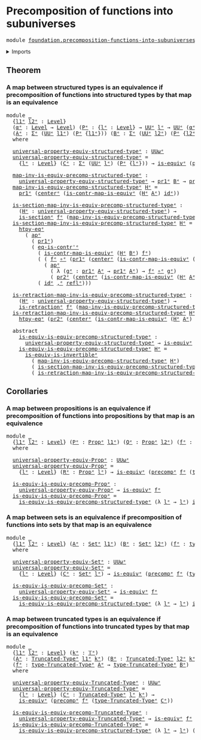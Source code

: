 # Precomposition of functions into subuniverses

<pre class="Agda"><a id="58" class="Keyword">module</a> <a id="65" href="foundation.precomposition-functions-into-subuniverses%25E1%25B5%2589.html" class="Module">foundation.precomposition-functions-into-subuniversesᵉ</a> <a id="120" class="Keyword">where</a>
</pre>
<details><summary>Imports</summary>

<pre class="Agda"><a id="176" class="Keyword">open</a> <a id="181" class="Keyword">import</a> <a id="188" href="foundation.action-on-identifications-functions%25E1%25B5%2589.html" class="Module">foundation.action-on-identifications-functionsᵉ</a>
<a id="236" class="Keyword">open</a> <a id="241" class="Keyword">import</a> <a id="248" href="foundation.dependent-pair-types%25E1%25B5%2589.html" class="Module">foundation.dependent-pair-typesᵉ</a>
<a id="281" class="Keyword">open</a> <a id="286" class="Keyword">import</a> <a id="293" href="foundation.function-extensionality%25E1%25B5%2589.html" class="Module">foundation.function-extensionalityᵉ</a>
<a id="329" class="Keyword">open</a> <a id="334" class="Keyword">import</a> <a id="341" href="foundation.universe-levels%25E1%25B5%2589.html" class="Module">foundation.universe-levelsᵉ</a>

<a id="370" class="Keyword">open</a> <a id="375" class="Keyword">import</a> <a id="382" href="foundation-core.contractible-maps%25E1%25B5%2589.html" class="Module">foundation-core.contractible-mapsᵉ</a>
<a id="417" class="Keyword">open</a> <a id="422" class="Keyword">import</a> <a id="429" href="foundation-core.contractible-types%25E1%25B5%2589.html" class="Module">foundation-core.contractible-typesᵉ</a>
<a id="465" class="Keyword">open</a> <a id="470" class="Keyword">import</a> <a id="477" href="foundation-core.equivalences%25E1%25B5%2589.html" class="Module">foundation-core.equivalencesᵉ</a>
<a id="507" class="Keyword">open</a> <a id="512" class="Keyword">import</a> <a id="519" href="foundation-core.function-types%25E1%25B5%2589.html" class="Module">foundation-core.function-typesᵉ</a>
<a id="551" class="Keyword">open</a> <a id="556" class="Keyword">import</a> <a id="563" href="foundation-core.identity-types%25E1%25B5%2589.html" class="Module">foundation-core.identity-typesᵉ</a>
<a id="595" class="Keyword">open</a> <a id="600" class="Keyword">import</a> <a id="607" href="foundation-core.precomposition-functions%25E1%25B5%2589.html" class="Module">foundation-core.precomposition-functionsᵉ</a>
<a id="649" class="Keyword">open</a> <a id="654" class="Keyword">import</a> <a id="661" href="foundation-core.propositions%25E1%25B5%2589.html" class="Module">foundation-core.propositionsᵉ</a>
<a id="691" class="Keyword">open</a> <a id="696" class="Keyword">import</a> <a id="703" href="foundation-core.retractions%25E1%25B5%2589.html" class="Module">foundation-core.retractionsᵉ</a>
<a id="732" class="Keyword">open</a> <a id="737" class="Keyword">import</a> <a id="744" href="foundation-core.sections%25E1%25B5%2589.html" class="Module">foundation-core.sectionsᵉ</a>
<a id="770" class="Keyword">open</a> <a id="775" class="Keyword">import</a> <a id="782" href="foundation-core.sets%25E1%25B5%2589.html" class="Module">foundation-core.setsᵉ</a>
<a id="804" class="Keyword">open</a> <a id="809" class="Keyword">import</a> <a id="816" href="foundation-core.truncated-types%25E1%25B5%2589.html" class="Module">foundation-core.truncated-typesᵉ</a>
<a id="849" class="Keyword">open</a> <a id="854" class="Keyword">import</a> <a id="861" href="foundation-core.truncation-levels%25E1%25B5%2589.html" class="Module">foundation-core.truncation-levelsᵉ</a>
</pre>
</details>

## Theorem

### A map between structured types is an equivalence if precomposition of functions into structured types by that map is an equivalence

<pre class="Agda"><a id="1070" class="Keyword">module</a> <a id="1077" href="foundation.precomposition-functions-into-subuniverses%25E1%25B5%2589.html#1077" class="Module">_</a>
  <a id="1081" class="Symbol">{</a><a id="1082" href="foundation.precomposition-functions-into-subuniverses%25E1%25B5%2589.html#1082" class="Bound">l1ᵉ</a> <a id="1086" href="foundation.precomposition-functions-into-subuniverses%25E1%25B5%2589.html#1086" class="Bound">l2ᵉ</a> <a id="1090" class="Symbol">:</a> <a id="1092" href="Agda.Primitive.html#742" class="Postulate">Level</a><a id="1097" class="Symbol">}</a>
  <a id="1101" class="Symbol">(</a><a id="1102" href="foundation.precomposition-functions-into-subuniverses%25E1%25B5%2589.html#1102" class="Bound">αᵉ</a> <a id="1105" class="Symbol">:</a> <a id="1107" href="Agda.Primitive.html#742" class="Postulate">Level</a> <a id="1113" class="Symbol">→</a> <a id="1115" href="Agda.Primitive.html#742" class="Postulate">Level</a><a id="1120" class="Symbol">)</a> <a id="1122" class="Symbol">(</a><a id="1123" href="foundation.precomposition-functions-into-subuniverses%25E1%25B5%2589.html#1123" class="Bound">Pᵉ</a> <a id="1126" class="Symbol">:</a> <a id="1128" class="Symbol">{</a><a id="1129" href="foundation.precomposition-functions-into-subuniverses%25E1%25B5%2589.html#1129" class="Bound">lᵉ</a> <a id="1132" class="Symbol">:</a> <a id="1134" href="Agda.Primitive.html#742" class="Postulate">Level</a><a id="1139" class="Symbol">}</a> <a id="1141" class="Symbol">→</a> <a id="1143" href="Agda.Primitive.html#429" class="Primitive">UUᵉ</a> <a id="1147" href="foundation.precomposition-functions-into-subuniverses%25E1%25B5%2589.html#1129" class="Bound">lᵉ</a> <a id="1150" class="Symbol">→</a> <a id="1152" href="Agda.Primitive.html#429" class="Primitive">UUᵉ</a> <a id="1156" class="Symbol">(</a><a id="1157" href="foundation.precomposition-functions-into-subuniverses%25E1%25B5%2589.html#1102" class="Bound">αᵉ</a> <a id="1160" href="foundation.precomposition-functions-into-subuniverses%25E1%25B5%2589.html#1129" class="Bound">lᵉ</a><a id="1162" class="Symbol">))</a>
  <a id="1167" class="Symbol">(</a><a id="1168" href="foundation.precomposition-functions-into-subuniverses%25E1%25B5%2589.html#1168" class="Bound">Aᵉ</a> <a id="1171" class="Symbol">:</a> <a id="1173" href="foundation.dependent-pair-types%25E1%25B5%2589.html#585" class="Record">Σᵉ</a> <a id="1176" class="Symbol">(</a><a id="1177" href="Agda.Primitive.html#429" class="Primitive">UUᵉ</a> <a id="1181" href="foundation.precomposition-functions-into-subuniverses%25E1%25B5%2589.html#1082" class="Bound">l1ᵉ</a><a id="1184" class="Symbol">)</a> <a id="1186" class="Symbol">(</a><a id="1187" href="foundation.precomposition-functions-into-subuniverses%25E1%25B5%2589.html#1123" class="Bound">Pᵉ</a> <a id="1190" class="Symbol">{</a><a id="1191" href="foundation.precomposition-functions-into-subuniverses%25E1%25B5%2589.html#1082" class="Bound">l1ᵉ</a><a id="1194" class="Symbol">}))</a> <a id="1198" class="Symbol">(</a><a id="1199" href="foundation.precomposition-functions-into-subuniverses%25E1%25B5%2589.html#1199" class="Bound">Bᵉ</a> <a id="1202" class="Symbol">:</a> <a id="1204" href="foundation.dependent-pair-types%25E1%25B5%2589.html#585" class="Record">Σᵉ</a> <a id="1207" class="Symbol">(</a><a id="1208" href="Agda.Primitive.html#429" class="Primitive">UUᵉ</a> <a id="1212" href="foundation.precomposition-functions-into-subuniverses%25E1%25B5%2589.html#1086" class="Bound">l2ᵉ</a><a id="1215" class="Symbol">)</a> <a id="1217" class="Symbol">(</a><a id="1218" href="foundation.precomposition-functions-into-subuniverses%25E1%25B5%2589.html#1123" class="Bound">Pᵉ</a> <a id="1221" class="Symbol">{</a><a id="1222" href="foundation.precomposition-functions-into-subuniverses%25E1%25B5%2589.html#1086" class="Bound">l2ᵉ</a><a id="1225" class="Symbol">}))</a> <a id="1229" class="Symbol">(</a><a id="1230" href="foundation.precomposition-functions-into-subuniverses%25E1%25B5%2589.html#1230" class="Bound">fᵉ</a> <a id="1233" class="Symbol">:</a> <a id="1235" href="foundation.dependent-pair-types%25E1%25B5%2589.html#697" class="Field">pr1ᵉ</a> <a id="1240" href="foundation.precomposition-functions-into-subuniverses%25E1%25B5%2589.html#1168" class="Bound">Aᵉ</a> <a id="1243" class="Symbol">→</a> <a id="1245" href="foundation.dependent-pair-types%25E1%25B5%2589.html#697" class="Field">pr1ᵉ</a> <a id="1250" href="foundation.precomposition-functions-into-subuniverses%25E1%25B5%2589.html#1199" class="Bound">Bᵉ</a><a id="1252" class="Symbol">)</a>
  <a id="1256" class="Keyword">where</a>

  <a id="1265" href="foundation.precomposition-functions-into-subuniverses%25E1%25B5%2589.html#1265" class="Function">universal-property-equiv-structured-typeᵉ</a> <a id="1307" class="Symbol">:</a> <a id="1309" href="Agda.Primitive.html#553" class="Primitive">UUωᵉ</a>
  <a id="1316" href="foundation.precomposition-functions-into-subuniverses%25E1%25B5%2589.html#1265" class="Function">universal-property-equiv-structured-typeᵉ</a> <a id="1358" class="Symbol">=</a>
    <a id="1364" class="Symbol">{</a><a id="1365" href="foundation.precomposition-functions-into-subuniverses%25E1%25B5%2589.html#1365" class="Bound">lᵉ</a> <a id="1368" class="Symbol">:</a> <a id="1370" href="Agda.Primitive.html#742" class="Postulate">Level</a><a id="1375" class="Symbol">}</a> <a id="1377" class="Symbol">(</a><a id="1378" href="foundation.precomposition-functions-into-subuniverses%25E1%25B5%2589.html#1378" class="Bound">Cᵉ</a> <a id="1381" class="Symbol">:</a> <a id="1383" href="foundation.dependent-pair-types%25E1%25B5%2589.html#585" class="Record">Σᵉ</a> <a id="1386" class="Symbol">(</a><a id="1387" href="Agda.Primitive.html#429" class="Primitive">UUᵉ</a> <a id="1391" href="foundation.precomposition-functions-into-subuniverses%25E1%25B5%2589.html#1365" class="Bound">lᵉ</a><a id="1393" class="Symbol">)</a> <a id="1395" class="Symbol">(</a><a id="1396" href="foundation.precomposition-functions-into-subuniverses%25E1%25B5%2589.html#1123" class="Bound">Pᵉ</a> <a id="1399" class="Symbol">{</a><a id="1400" href="foundation.precomposition-functions-into-subuniverses%25E1%25B5%2589.html#1365" class="Bound">lᵉ</a><a id="1402" class="Symbol">}))</a> <a id="1406" class="Symbol">→</a> <a id="1408" href="foundation-core.equivalences%25E1%25B5%2589.html#1553" class="Function">is-equivᵉ</a> <a id="1418" class="Symbol">(</a><a id="1419" href="foundation-core.precomposition-functions%25E1%25B5%2589.html#600" class="Function">precompᵉ</a> <a id="1428" href="foundation.precomposition-functions-into-subuniverses%25E1%25B5%2589.html#1230" class="Bound">fᵉ</a> <a id="1431" class="Symbol">(</a><a id="1432" href="foundation.dependent-pair-types%25E1%25B5%2589.html#697" class="Field">pr1ᵉ</a> <a id="1437" href="foundation.precomposition-functions-into-subuniverses%25E1%25B5%2589.html#1378" class="Bound">Cᵉ</a><a id="1439" class="Symbol">))</a>

  <a id="1445" href="foundation.precomposition-functions-into-subuniverses%25E1%25B5%2589.html#1445" class="Function">map-inv-is-equiv-precomp-structured-typeᵉ</a> <a id="1487" class="Symbol">:</a>
    <a id="1493" href="foundation.precomposition-functions-into-subuniverses%25E1%25B5%2589.html#1265" class="Function">universal-property-equiv-structured-typeᵉ</a> <a id="1535" class="Symbol">→</a> <a id="1537" href="foundation.dependent-pair-types%25E1%25B5%2589.html#697" class="Field">pr1ᵉ</a> <a id="1542" href="foundation.precomposition-functions-into-subuniverses%25E1%25B5%2589.html#1199" class="Bound">Bᵉ</a> <a id="1545" class="Symbol">→</a> <a id="1547" href="foundation.dependent-pair-types%25E1%25B5%2589.html#697" class="Field">pr1ᵉ</a> <a id="1552" href="foundation.precomposition-functions-into-subuniverses%25E1%25B5%2589.html#1168" class="Bound">Aᵉ</a>
  <a id="1557" href="foundation.precomposition-functions-into-subuniverses%25E1%25B5%2589.html#1445" class="Function">map-inv-is-equiv-precomp-structured-typeᵉ</a> <a id="1599" href="foundation.precomposition-functions-into-subuniverses%25E1%25B5%2589.html#1599" class="Bound">Hᵉ</a> <a id="1602" class="Symbol">=</a>
    <a id="1608" href="foundation.dependent-pair-types%25E1%25B5%2589.html#697" class="Field">pr1ᵉ</a> <a id="1613" class="Symbol">(</a><a id="1614" href="foundation-core.contractible-types%25E1%25B5%2589.html#1016" class="Function">centerᵉ</a> <a id="1622" class="Symbol">(</a><a id="1623" href="foundation-core.contractible-maps%25E1%25B5%2589.html#4003" class="Function">is-contr-map-is-equivᵉ</a> <a id="1646" class="Symbol">(</a><a id="1647" href="foundation.precomposition-functions-into-subuniverses%25E1%25B5%2589.html#1599" class="Bound">Hᵉ</a> <a id="1650" href="foundation.precomposition-functions-into-subuniverses%25E1%25B5%2589.html#1168" class="Bound">Aᵉ</a><a id="1652" class="Symbol">)</a> <a id="1654" href="foundation-core.function-types%25E1%25B5%2589.html#309" class="Function">idᵉ</a><a id="1657" class="Symbol">))</a>

  <a id="1663" href="foundation.precomposition-functions-into-subuniverses%25E1%25B5%2589.html#1663" class="Function">is-section-map-inv-is-equiv-precomp-structured-typeᵉ</a> <a id="1716" class="Symbol">:</a>
    <a id="1722" class="Symbol">(</a><a id="1723" href="foundation.precomposition-functions-into-subuniverses%25E1%25B5%2589.html#1723" class="Bound">Hᵉ</a> <a id="1726" class="Symbol">:</a> <a id="1728" href="foundation.precomposition-functions-into-subuniverses%25E1%25B5%2589.html#1265" class="Function">universal-property-equiv-structured-typeᵉ</a><a id="1769" class="Symbol">)</a> <a id="1771" class="Symbol">→</a>
    <a id="1777" href="foundation-core.sections%25E1%25B5%2589.html#1211" class="Function">is-sectionᵉ</a> <a id="1789" href="foundation.precomposition-functions-into-subuniverses%25E1%25B5%2589.html#1230" class="Bound">fᵉ</a> <a id="1792" class="Symbol">(</a><a id="1793" href="foundation.precomposition-functions-into-subuniverses%25E1%25B5%2589.html#1445" class="Function">map-inv-is-equiv-precomp-structured-typeᵉ</a> <a id="1835" href="foundation.precomposition-functions-into-subuniverses%25E1%25B5%2589.html#1723" class="Bound">Hᵉ</a><a id="1837" class="Symbol">)</a>
  <a id="1841" href="foundation.precomposition-functions-into-subuniverses%25E1%25B5%2589.html#1663" class="Function">is-section-map-inv-is-equiv-precomp-structured-typeᵉ</a> <a id="1894" href="foundation.precomposition-functions-into-subuniverses%25E1%25B5%2589.html#1894" class="Bound">Hᵉ</a> <a id="1897" class="Symbol">=</a>
    <a id="1903" href="foundation.function-extensionality%25E1%25B5%2589.html#1919" class="Function">htpy-eqᵉ</a>
      <a id="1918" class="Symbol">(</a> <a id="1920" href="foundation.action-on-identifications-functions%25E1%25B5%2589.html#735" class="Function">apᵉ</a>
        <a id="1932" class="Symbol">(</a> <a id="1934" href="foundation.dependent-pair-types%25E1%25B5%2589.html#697" class="Field">pr1ᵉ</a><a id="1938" class="Symbol">)</a>
        <a id="1948" class="Symbol">(</a> <a id="1950" href="foundation-core.contractible-types%25E1%25B5%2589.html#1116" class="Function">eq-is-contr&#39;ᵉ</a>
          <a id="1974" class="Symbol">(</a> <a id="1976" href="foundation-core.contractible-maps%25E1%25B5%2589.html#4003" class="Function">is-contr-map-is-equivᵉ</a> <a id="1999" class="Symbol">(</a><a id="2000" href="foundation.precomposition-functions-into-subuniverses%25E1%25B5%2589.html#1894" class="Bound">Hᵉ</a> <a id="2003" href="foundation.precomposition-functions-into-subuniverses%25E1%25B5%2589.html#1199" class="Bound">Bᵉ</a><a id="2005" class="Symbol">)</a> <a id="2007" href="foundation.precomposition-functions-into-subuniverses%25E1%25B5%2589.html#1230" class="Bound">fᵉ</a><a id="2009" class="Symbol">)</a>
          <a id="2021" class="Symbol">(</a> <a id="2023" class="Symbol">(</a> <a id="2025" href="foundation.precomposition-functions-into-subuniverses%25E1%25B5%2589.html#1230" class="Bound">fᵉ</a> <a id="2028" href="foundation-core.function-types%25E1%25B5%2589.html#476" class="Function Operator">∘ᵉ</a> <a id="2031" class="Symbol">(</a><a id="2032" href="foundation.dependent-pair-types%25E1%25B5%2589.html#697" class="Field">pr1ᵉ</a> <a id="2037" class="Symbol">(</a><a id="2038" href="foundation-core.contractible-types%25E1%25B5%2589.html#1016" class="Function">centerᵉ</a> <a id="2046" class="Symbol">(</a><a id="2047" href="foundation-core.contractible-maps%25E1%25B5%2589.html#4003" class="Function">is-contr-map-is-equivᵉ</a> <a id="2070" class="Symbol">(</a><a id="2071" href="foundation.precomposition-functions-into-subuniverses%25E1%25B5%2589.html#1894" class="Bound">Hᵉ</a> <a id="2074" href="foundation.precomposition-functions-into-subuniverses%25E1%25B5%2589.html#1168" class="Bound">Aᵉ</a><a id="2076" class="Symbol">)</a> <a id="2078" href="foundation-core.function-types%25E1%25B5%2589.html#309" class="Function">idᵉ</a><a id="2081" class="Symbol">))))</a> <a id="2086" href="foundation.dependent-pair-types%25E1%25B5%2589.html#788" class="InductiveConstructor Operator">,ᵉ</a>
            <a id="2101" class="Symbol">(</a> <a id="2103" href="foundation.action-on-identifications-functions%25E1%25B5%2589.html#735" class="Function">apᵉ</a>
              <a id="2121" class="Symbol">(</a> <a id="2123" class="Symbol">λ</a> <a id="2125" class="Symbol">(</a><a id="2126" href="foundation.precomposition-functions-into-subuniverses%25E1%25B5%2589.html#2126" class="Bound">gᵉ</a> <a id="2129" class="Symbol">:</a> <a id="2131" href="foundation.dependent-pair-types%25E1%25B5%2589.html#697" class="Field">pr1ᵉ</a> <a id="2136" href="foundation.precomposition-functions-into-subuniverses%25E1%25B5%2589.html#1168" class="Bound">Aᵉ</a> <a id="2139" class="Symbol">→</a> <a id="2141" href="foundation.dependent-pair-types%25E1%25B5%2589.html#697" class="Field">pr1ᵉ</a> <a id="2146" href="foundation.precomposition-functions-into-subuniverses%25E1%25B5%2589.html#1168" class="Bound">Aᵉ</a><a id="2148" class="Symbol">)</a> <a id="2150" class="Symbol">→</a> <a id="2152" href="foundation.precomposition-functions-into-subuniverses%25E1%25B5%2589.html#1230" class="Bound">fᵉ</a> <a id="2155" href="foundation-core.function-types%25E1%25B5%2589.html#476" class="Function Operator">∘ᵉ</a> <a id="2158" href="foundation.precomposition-functions-into-subuniverses%25E1%25B5%2589.html#2126" class="Bound">gᵉ</a><a id="2160" class="Symbol">)</a>
              <a id="2176" class="Symbol">(</a> <a id="2178" href="foundation.dependent-pair-types%25E1%25B5%2589.html#711" class="Field">pr2ᵉ</a> <a id="2183" class="Symbol">(</a><a id="2184" href="foundation-core.contractible-types%25E1%25B5%2589.html#1016" class="Function">centerᵉ</a> <a id="2192" class="Symbol">(</a><a id="2193" href="foundation-core.contractible-maps%25E1%25B5%2589.html#4003" class="Function">is-contr-map-is-equivᵉ</a> <a id="2216" class="Symbol">(</a><a id="2217" href="foundation.precomposition-functions-into-subuniverses%25E1%25B5%2589.html#1894" class="Bound">Hᵉ</a> <a id="2220" href="foundation.precomposition-functions-into-subuniverses%25E1%25B5%2589.html#1168" class="Bound">Aᵉ</a><a id="2222" class="Symbol">)</a> <a id="2224" href="foundation-core.function-types%25E1%25B5%2589.html#309" class="Function">idᵉ</a><a id="2227" class="Symbol">)))))</a>
          <a id="2243" class="Symbol">(</a> <a id="2245" href="foundation-core.function-types%25E1%25B5%2589.html#309" class="Function">idᵉ</a> <a id="2249" href="foundation.dependent-pair-types%25E1%25B5%2589.html#788" class="InductiveConstructor Operator">,ᵉ</a> <a id="2252" href="foundation-core.identity-types%25E1%25B5%2589.html#2694" class="InductiveConstructor">reflᵉ</a><a id="2257" class="Symbol">)))</a>

  <a id="2264" href="foundation.precomposition-functions-into-subuniverses%25E1%25B5%2589.html#2264" class="Function">is-retraction-map-inv-is-equiv-precomp-structured-typeᵉ</a> <a id="2320" class="Symbol">:</a>
    <a id="2326" class="Symbol">(</a><a id="2327" href="foundation.precomposition-functions-into-subuniverses%25E1%25B5%2589.html#2327" class="Bound">Hᵉ</a> <a id="2330" class="Symbol">:</a> <a id="2332" href="foundation.precomposition-functions-into-subuniverses%25E1%25B5%2589.html#1265" class="Function">universal-property-equiv-structured-typeᵉ</a><a id="2373" class="Symbol">)</a> <a id="2375" class="Symbol">→</a>
    <a id="2381" href="foundation-core.retractions%25E1%25B5%2589.html#806" class="Function">is-retractionᵉ</a> <a id="2396" href="foundation.precomposition-functions-into-subuniverses%25E1%25B5%2589.html#1230" class="Bound">fᵉ</a> <a id="2399" class="Symbol">(</a><a id="2400" href="foundation.precomposition-functions-into-subuniverses%25E1%25B5%2589.html#1445" class="Function">map-inv-is-equiv-precomp-structured-typeᵉ</a> <a id="2442" href="foundation.precomposition-functions-into-subuniverses%25E1%25B5%2589.html#2327" class="Bound">Hᵉ</a><a id="2444" class="Symbol">)</a>
  <a id="2448" href="foundation.precomposition-functions-into-subuniverses%25E1%25B5%2589.html#2264" class="Function">is-retraction-map-inv-is-equiv-precomp-structured-typeᵉ</a> <a id="2504" href="foundation.precomposition-functions-into-subuniverses%25E1%25B5%2589.html#2504" class="Bound">Hᵉ</a> <a id="2507" class="Symbol">=</a>
    <a id="2513" href="foundation.function-extensionality%25E1%25B5%2589.html#1919" class="Function">htpy-eqᵉ</a> <a id="2522" class="Symbol">(</a><a id="2523" href="foundation.dependent-pair-types%25E1%25B5%2589.html#711" class="Field">pr2ᵉ</a> <a id="2528" class="Symbol">(</a><a id="2529" href="foundation-core.contractible-types%25E1%25B5%2589.html#1016" class="Function">centerᵉ</a> <a id="2537" class="Symbol">(</a><a id="2538" href="foundation-core.contractible-maps%25E1%25B5%2589.html#4003" class="Function">is-contr-map-is-equivᵉ</a> <a id="2561" class="Symbol">(</a><a id="2562" href="foundation.precomposition-functions-into-subuniverses%25E1%25B5%2589.html#2504" class="Bound">Hᵉ</a> <a id="2565" href="foundation.precomposition-functions-into-subuniverses%25E1%25B5%2589.html#1168" class="Bound">Aᵉ</a><a id="2567" class="Symbol">)</a> <a id="2569" href="foundation-core.function-types%25E1%25B5%2589.html#309" class="Function">idᵉ</a><a id="2572" class="Symbol">)))</a>

  <a id="2579" class="Keyword">abstract</a>
    <a id="2592" href="foundation.precomposition-functions-into-subuniverses%25E1%25B5%2589.html#2592" class="Function">is-equiv-is-equiv-precomp-structured-typeᵉ</a> <a id="2635" class="Symbol">:</a>
      <a id="2643" href="foundation.precomposition-functions-into-subuniverses%25E1%25B5%2589.html#1265" class="Function">universal-property-equiv-structured-typeᵉ</a> <a id="2685" class="Symbol">→</a> <a id="2687" href="foundation-core.equivalences%25E1%25B5%2589.html#1553" class="Function">is-equivᵉ</a> <a id="2697" href="foundation.precomposition-functions-into-subuniverses%25E1%25B5%2589.html#1230" class="Bound">fᵉ</a>
    <a id="2704" href="foundation.precomposition-functions-into-subuniverses%25E1%25B5%2589.html#2592" class="Function">is-equiv-is-equiv-precomp-structured-typeᵉ</a> <a id="2747" href="foundation.precomposition-functions-into-subuniverses%25E1%25B5%2589.html#2747" class="Bound">Hᵉ</a> <a id="2750" class="Symbol">=</a>
      <a id="2758" href="foundation-core.equivalences%25E1%25B5%2589.html#5107" class="Function">is-equiv-is-invertibleᵉ</a>
        <a id="2790" class="Symbol">(</a> <a id="2792" href="foundation.precomposition-functions-into-subuniverses%25E1%25B5%2589.html#1445" class="Function">map-inv-is-equiv-precomp-structured-typeᵉ</a> <a id="2834" href="foundation.precomposition-functions-into-subuniverses%25E1%25B5%2589.html#2747" class="Bound">Hᵉ</a><a id="2836" class="Symbol">)</a>
        <a id="2846" class="Symbol">(</a> <a id="2848" href="foundation.precomposition-functions-into-subuniverses%25E1%25B5%2589.html#1663" class="Function">is-section-map-inv-is-equiv-precomp-structured-typeᵉ</a> <a id="2901" href="foundation.precomposition-functions-into-subuniverses%25E1%25B5%2589.html#2747" class="Bound">Hᵉ</a><a id="2903" class="Symbol">)</a>
        <a id="2913" class="Symbol">(</a> <a id="2915" href="foundation.precomposition-functions-into-subuniverses%25E1%25B5%2589.html#2264" class="Function">is-retraction-map-inv-is-equiv-precomp-structured-typeᵉ</a> <a id="2971" href="foundation.precomposition-functions-into-subuniverses%25E1%25B5%2589.html#2747" class="Bound">Hᵉ</a><a id="2973" class="Symbol">)</a>
</pre>
## Corollaries

### A map between propositions is an equivalence if precomposition of functions into propositions by that map is an equivalence

<pre class="Agda"><a id="3133" class="Keyword">module</a> <a id="3140" href="foundation.precomposition-functions-into-subuniverses%25E1%25B5%2589.html#3140" class="Module">_</a>
  <a id="3144" class="Symbol">{</a><a id="3145" href="foundation.precomposition-functions-into-subuniverses%25E1%25B5%2589.html#3145" class="Bound">l1ᵉ</a> <a id="3149" href="foundation.precomposition-functions-into-subuniverses%25E1%25B5%2589.html#3149" class="Bound">l2ᵉ</a> <a id="3153" class="Symbol">:</a> <a id="3155" href="Agda.Primitive.html#742" class="Postulate">Level</a><a id="3160" class="Symbol">}</a> <a id="3162" class="Symbol">(</a><a id="3163" href="foundation.precomposition-functions-into-subuniverses%25E1%25B5%2589.html#3163" class="Bound">Pᵉ</a> <a id="3166" class="Symbol">:</a> <a id="3168" href="foundation-core.propositions%25E1%25B5%2589.html#1181" class="Function">Propᵉ</a> <a id="3174" href="foundation.precomposition-functions-into-subuniverses%25E1%25B5%2589.html#3145" class="Bound">l1ᵉ</a><a id="3177" class="Symbol">)</a> <a id="3179" class="Symbol">(</a><a id="3180" href="foundation.precomposition-functions-into-subuniverses%25E1%25B5%2589.html#3180" class="Bound">Qᵉ</a> <a id="3183" class="Symbol">:</a> <a id="3185" href="foundation-core.propositions%25E1%25B5%2589.html#1181" class="Function">Propᵉ</a> <a id="3191" href="foundation.precomposition-functions-into-subuniverses%25E1%25B5%2589.html#3149" class="Bound">l2ᵉ</a><a id="3194" class="Symbol">)</a> <a id="3196" class="Symbol">(</a><a id="3197" href="foundation.precomposition-functions-into-subuniverses%25E1%25B5%2589.html#3197" class="Bound">fᵉ</a> <a id="3200" class="Symbol">:</a> <a id="3202" href="foundation-core.propositions%25E1%25B5%2589.html#1288" class="Function">type-Propᵉ</a> <a id="3213" href="foundation.precomposition-functions-into-subuniverses%25E1%25B5%2589.html#3163" class="Bound">Pᵉ</a> <a id="3216" class="Symbol">→</a> <a id="3218" href="foundation-core.propositions%25E1%25B5%2589.html#1288" class="Function">type-Propᵉ</a> <a id="3229" href="foundation.precomposition-functions-into-subuniverses%25E1%25B5%2589.html#3180" class="Bound">Qᵉ</a><a id="3231" class="Symbol">)</a>
  <a id="3235" class="Keyword">where</a>

  <a id="3244" href="foundation.precomposition-functions-into-subuniverses%25E1%25B5%2589.html#3244" class="Function">universal-property-equiv-Propᵉ</a> <a id="3275" class="Symbol">:</a> <a id="3277" href="Agda.Primitive.html#553" class="Primitive">UUωᵉ</a>
  <a id="3284" href="foundation.precomposition-functions-into-subuniverses%25E1%25B5%2589.html#3244" class="Function">universal-property-equiv-Propᵉ</a> <a id="3315" class="Symbol">=</a>
    <a id="3321" class="Symbol">{</a><a id="3322" href="foundation.precomposition-functions-into-subuniverses%25E1%25B5%2589.html#3322" class="Bound">lᵉ</a> <a id="3325" class="Symbol">:</a> <a id="3327" href="Agda.Primitive.html#742" class="Postulate">Level</a><a id="3332" class="Symbol">}</a> <a id="3334" class="Symbol">(</a><a id="3335" href="foundation.precomposition-functions-into-subuniverses%25E1%25B5%2589.html#3335" class="Bound">Rᵉ</a> <a id="3338" class="Symbol">:</a> <a id="3340" href="foundation-core.propositions%25E1%25B5%2589.html#1181" class="Function">Propᵉ</a> <a id="3346" href="foundation.precomposition-functions-into-subuniverses%25E1%25B5%2589.html#3322" class="Bound">lᵉ</a><a id="3348" class="Symbol">)</a> <a id="3350" class="Symbol">→</a> <a id="3352" href="foundation-core.equivalences%25E1%25B5%2589.html#1553" class="Function">is-equivᵉ</a> <a id="3362" class="Symbol">(</a><a id="3363" href="foundation-core.precomposition-functions%25E1%25B5%2589.html#600" class="Function">precompᵉ</a> <a id="3372" href="foundation.precomposition-functions-into-subuniverses%25E1%25B5%2589.html#3197" class="Bound">fᵉ</a> <a id="3375" class="Symbol">(</a><a id="3376" href="foundation-core.propositions%25E1%25B5%2589.html#1288" class="Function">type-Propᵉ</a> <a id="3387" href="foundation.precomposition-functions-into-subuniverses%25E1%25B5%2589.html#3335" class="Bound">Rᵉ</a><a id="3389" class="Symbol">))</a>

  <a id="3395" href="foundation.precomposition-functions-into-subuniverses%25E1%25B5%2589.html#3395" class="Function">is-equiv-is-equiv-precomp-Propᵉ</a> <a id="3427" class="Symbol">:</a>
    <a id="3433" href="foundation.precomposition-functions-into-subuniverses%25E1%25B5%2589.html#3244" class="Function">universal-property-equiv-Propᵉ</a> <a id="3464" class="Symbol">→</a> <a id="3466" href="foundation-core.equivalences%25E1%25B5%2589.html#1553" class="Function">is-equivᵉ</a> <a id="3476" href="foundation.precomposition-functions-into-subuniverses%25E1%25B5%2589.html#3197" class="Bound">fᵉ</a>
  <a id="3481" href="foundation.precomposition-functions-into-subuniverses%25E1%25B5%2589.html#3395" class="Function">is-equiv-is-equiv-precomp-Propᵉ</a> <a id="3513" class="Symbol">=</a>
    <a id="3519" href="foundation.precomposition-functions-into-subuniverses%25E1%25B5%2589.html#2592" class="Function">is-equiv-is-equiv-precomp-structured-typeᵉ</a> <a id="3562" class="Symbol">(λ</a> <a id="3565" href="foundation.precomposition-functions-into-subuniverses%25E1%25B5%2589.html#3565" class="Bound">lᵉ</a> <a id="3568" class="Symbol">→</a> <a id="3570" href="foundation.precomposition-functions-into-subuniverses%25E1%25B5%2589.html#3565" class="Bound">lᵉ</a><a id="3572" class="Symbol">)</a> <a id="3574" href="foundation-core.propositions%25E1%25B5%2589.html#1041" class="Function">is-propᵉ</a> <a id="3583" href="foundation.precomposition-functions-into-subuniverses%25E1%25B5%2589.html#3163" class="Bound">Pᵉ</a> <a id="3586" href="foundation.precomposition-functions-into-subuniverses%25E1%25B5%2589.html#3180" class="Bound">Qᵉ</a> <a id="3589" href="foundation.precomposition-functions-into-subuniverses%25E1%25B5%2589.html#3197" class="Bound">fᵉ</a>
</pre>
### A map between sets is an equivalence if precomposition of functions into sets by that map is an equivalence

<pre class="Agda"><a id="3718" class="Keyword">module</a> <a id="3725" href="foundation.precomposition-functions-into-subuniverses%25E1%25B5%2589.html#3725" class="Module">_</a>
  <a id="3729" class="Symbol">{</a><a id="3730" href="foundation.precomposition-functions-into-subuniverses%25E1%25B5%2589.html#3730" class="Bound">l1ᵉ</a> <a id="3734" href="foundation.precomposition-functions-into-subuniverses%25E1%25B5%2589.html#3734" class="Bound">l2ᵉ</a> <a id="3738" class="Symbol">:</a> <a id="3740" href="Agda.Primitive.html#742" class="Postulate">Level</a><a id="3745" class="Symbol">}</a> <a id="3747" class="Symbol">(</a><a id="3748" href="foundation.precomposition-functions-into-subuniverses%25E1%25B5%2589.html#3748" class="Bound">Aᵉ</a> <a id="3751" class="Symbol">:</a> <a id="3753" href="foundation-core.sets%25E1%25B5%2589.html#897" class="Function">Setᵉ</a> <a id="3758" href="foundation.precomposition-functions-into-subuniverses%25E1%25B5%2589.html#3730" class="Bound">l1ᵉ</a><a id="3761" class="Symbol">)</a> <a id="3763" class="Symbol">(</a><a id="3764" href="foundation.precomposition-functions-into-subuniverses%25E1%25B5%2589.html#3764" class="Bound">Bᵉ</a> <a id="3767" class="Symbol">:</a> <a id="3769" href="foundation-core.sets%25E1%25B5%2589.html#897" class="Function">Setᵉ</a> <a id="3774" href="foundation.precomposition-functions-into-subuniverses%25E1%25B5%2589.html#3734" class="Bound">l2ᵉ</a><a id="3777" class="Symbol">)</a> <a id="3779" class="Symbol">(</a><a id="3780" href="foundation.precomposition-functions-into-subuniverses%25E1%25B5%2589.html#3780" class="Bound">fᵉ</a> <a id="3783" class="Symbol">:</a> <a id="3785" href="foundation-core.sets%25E1%25B5%2589.html#1014" class="Function">type-Setᵉ</a> <a id="3795" href="foundation.precomposition-functions-into-subuniverses%25E1%25B5%2589.html#3748" class="Bound">Aᵉ</a> <a id="3798" class="Symbol">→</a> <a id="3800" href="foundation-core.sets%25E1%25B5%2589.html#1014" class="Function">type-Setᵉ</a> <a id="3810" href="foundation.precomposition-functions-into-subuniverses%25E1%25B5%2589.html#3764" class="Bound">Bᵉ</a><a id="3812" class="Symbol">)</a>
  <a id="3816" class="Keyword">where</a>

  <a id="3825" href="foundation.precomposition-functions-into-subuniverses%25E1%25B5%2589.html#3825" class="Function">universal-property-equiv-Setᵉ</a> <a id="3855" class="Symbol">:</a> <a id="3857" href="Agda.Primitive.html#553" class="Primitive">UUωᵉ</a>
  <a id="3864" href="foundation.precomposition-functions-into-subuniverses%25E1%25B5%2589.html#3825" class="Function">universal-property-equiv-Setᵉ</a> <a id="3894" class="Symbol">=</a>
    <a id="3900" class="Symbol">{</a><a id="3901" href="foundation.precomposition-functions-into-subuniverses%25E1%25B5%2589.html#3901" class="Bound">lᵉ</a> <a id="3904" class="Symbol">:</a> <a id="3906" href="Agda.Primitive.html#742" class="Postulate">Level</a><a id="3911" class="Symbol">}</a> <a id="3913" class="Symbol">(</a><a id="3914" href="foundation.precomposition-functions-into-subuniverses%25E1%25B5%2589.html#3914" class="Bound">Cᵉ</a> <a id="3917" class="Symbol">:</a> <a id="3919" href="foundation-core.sets%25E1%25B5%2589.html#897" class="Function">Setᵉ</a> <a id="3924" href="foundation.precomposition-functions-into-subuniverses%25E1%25B5%2589.html#3901" class="Bound">lᵉ</a><a id="3926" class="Symbol">)</a> <a id="3928" class="Symbol">→</a> <a id="3930" href="foundation-core.equivalences%25E1%25B5%2589.html#1553" class="Function">is-equivᵉ</a> <a id="3940" class="Symbol">(</a><a id="3941" href="foundation-core.precomposition-functions%25E1%25B5%2589.html#600" class="Function">precompᵉ</a> <a id="3950" href="foundation.precomposition-functions-into-subuniverses%25E1%25B5%2589.html#3780" class="Bound">fᵉ</a> <a id="3953" class="Symbol">(</a><a id="3954" href="foundation-core.sets%25E1%25B5%2589.html#1014" class="Function">type-Setᵉ</a> <a id="3964" href="foundation.precomposition-functions-into-subuniverses%25E1%25B5%2589.html#3914" class="Bound">Cᵉ</a><a id="3966" class="Symbol">))</a>

  <a id="3972" href="foundation.precomposition-functions-into-subuniverses%25E1%25B5%2589.html#3972" class="Function">is-equiv-is-equiv-precomp-Setᵉ</a> <a id="4003" class="Symbol">:</a>
    <a id="4009" href="foundation.precomposition-functions-into-subuniverses%25E1%25B5%2589.html#3825" class="Function">universal-property-equiv-Setᵉ</a> <a id="4039" class="Symbol">→</a> <a id="4041" href="foundation-core.equivalences%25E1%25B5%2589.html#1553" class="Function">is-equivᵉ</a> <a id="4051" href="foundation.precomposition-functions-into-subuniverses%25E1%25B5%2589.html#3780" class="Bound">fᵉ</a>
  <a id="4056" href="foundation.precomposition-functions-into-subuniverses%25E1%25B5%2589.html#3972" class="Function">is-equiv-is-equiv-precomp-Setᵉ</a> <a id="4087" class="Symbol">=</a>
    <a id="4093" href="foundation.precomposition-functions-into-subuniverses%25E1%25B5%2589.html#2592" class="Function">is-equiv-is-equiv-precomp-structured-typeᵉ</a> <a id="4136" class="Symbol">(λ</a> <a id="4139" href="foundation.precomposition-functions-into-subuniverses%25E1%25B5%2589.html#4139" class="Bound">lᵉ</a> <a id="4142" class="Symbol">→</a> <a id="4144" href="foundation.precomposition-functions-into-subuniverses%25E1%25B5%2589.html#4139" class="Bound">lᵉ</a><a id="4146" class="Symbol">)</a> <a id="4148" href="foundation-core.sets%25E1%25B5%2589.html#807" class="Function">is-setᵉ</a> <a id="4156" href="foundation.precomposition-functions-into-subuniverses%25E1%25B5%2589.html#3748" class="Bound">Aᵉ</a> <a id="4159" href="foundation.precomposition-functions-into-subuniverses%25E1%25B5%2589.html#3764" class="Bound">Bᵉ</a> <a id="4162" href="foundation.precomposition-functions-into-subuniverses%25E1%25B5%2589.html#3780" class="Bound">fᵉ</a>
</pre>
### A map between truncated types is an equivalence if precomposition of functions into truncated types by that map is an equivalence

<pre class="Agda"><a id="4313" class="Keyword">module</a> <a id="4320" href="foundation.precomposition-functions-into-subuniverses%25E1%25B5%2589.html#4320" class="Module">_</a>
  <a id="4324" class="Symbol">{</a><a id="4325" href="foundation.precomposition-functions-into-subuniverses%25E1%25B5%2589.html#4325" class="Bound">l1ᵉ</a> <a id="4329" href="foundation.precomposition-functions-into-subuniverses%25E1%25B5%2589.html#4329" class="Bound">l2ᵉ</a> <a id="4333" class="Symbol">:</a> <a id="4335" href="Agda.Primitive.html#742" class="Postulate">Level</a><a id="4340" class="Symbol">}</a> <a id="4342" class="Symbol">(</a><a id="4343" href="foundation.precomposition-functions-into-subuniverses%25E1%25B5%2589.html#4343" class="Bound">kᵉ</a> <a id="4346" class="Symbol">:</a> <a id="4348" href="foundation-core.truncation-levels%25E1%25B5%2589.html#523" class="Datatype">𝕋ᵉ</a><a id="4350" class="Symbol">)</a>
  <a id="4354" class="Symbol">(</a><a id="4355" href="foundation.precomposition-functions-into-subuniverses%25E1%25B5%2589.html#4355" class="Bound">Aᵉ</a> <a id="4358" class="Symbol">:</a> <a id="4360" href="foundation-core.truncated-types%25E1%25B5%2589.html#1597" class="Function">Truncated-Typeᵉ</a> <a id="4376" href="foundation.precomposition-functions-into-subuniverses%25E1%25B5%2589.html#4325" class="Bound">l1ᵉ</a> <a id="4380" href="foundation.precomposition-functions-into-subuniverses%25E1%25B5%2589.html#4343" class="Bound">kᵉ</a><a id="4382" class="Symbol">)</a> <a id="4384" class="Symbol">(</a><a id="4385" href="foundation.precomposition-functions-into-subuniverses%25E1%25B5%2589.html#4385" class="Bound">Bᵉ</a> <a id="4388" class="Symbol">:</a> <a id="4390" href="foundation-core.truncated-types%25E1%25B5%2589.html#1597" class="Function">Truncated-Typeᵉ</a> <a id="4406" href="foundation.precomposition-functions-into-subuniverses%25E1%25B5%2589.html#4329" class="Bound">l2ᵉ</a> <a id="4410" href="foundation.precomposition-functions-into-subuniverses%25E1%25B5%2589.html#4343" class="Bound">kᵉ</a><a id="4412" class="Symbol">)</a>
  <a id="4416" class="Symbol">(</a><a id="4417" href="foundation.precomposition-functions-into-subuniverses%25E1%25B5%2589.html#4417" class="Bound">fᵉ</a> <a id="4420" class="Symbol">:</a> <a id="4422" href="foundation-core.truncated-types%25E1%25B5%2589.html#1746" class="Function">type-Truncated-Typeᵉ</a> <a id="4443" href="foundation.precomposition-functions-into-subuniverses%25E1%25B5%2589.html#4355" class="Bound">Aᵉ</a> <a id="4446" class="Symbol">→</a> <a id="4448" href="foundation-core.truncated-types%25E1%25B5%2589.html#1746" class="Function">type-Truncated-Typeᵉ</a> <a id="4469" href="foundation.precomposition-functions-into-subuniverses%25E1%25B5%2589.html#4385" class="Bound">Bᵉ</a><a id="4471" class="Symbol">)</a>
  <a id="4475" class="Keyword">where</a>

  <a id="4484" href="foundation.precomposition-functions-into-subuniverses%25E1%25B5%2589.html#4484" class="Function">universal-property-equiv-Truncated-Typeᵉ</a> <a id="4525" class="Symbol">:</a> <a id="4527" href="Agda.Primitive.html#553" class="Primitive">UUωᵉ</a>
  <a id="4534" href="foundation.precomposition-functions-into-subuniverses%25E1%25B5%2589.html#4484" class="Function">universal-property-equiv-Truncated-Typeᵉ</a> <a id="4575" class="Symbol">=</a>
    <a id="4581" class="Symbol">{</a><a id="4582" href="foundation.precomposition-functions-into-subuniverses%25E1%25B5%2589.html#4582" class="Bound">lᵉ</a> <a id="4585" class="Symbol">:</a> <a id="4587" href="Agda.Primitive.html#742" class="Postulate">Level</a><a id="4592" class="Symbol">}</a> <a id="4594" class="Symbol">(</a><a id="4595" href="foundation.precomposition-functions-into-subuniverses%25E1%25B5%2589.html#4595" class="Bound">Cᵉ</a> <a id="4598" class="Symbol">:</a> <a id="4600" href="foundation-core.truncated-types%25E1%25B5%2589.html#1597" class="Function">Truncated-Typeᵉ</a> <a id="4616" href="foundation.precomposition-functions-into-subuniverses%25E1%25B5%2589.html#4582" class="Bound">lᵉ</a> <a id="4619" href="foundation.precomposition-functions-into-subuniverses%25E1%25B5%2589.html#4343" class="Bound">kᵉ</a><a id="4621" class="Symbol">)</a> <a id="4623" class="Symbol">→</a>
    <a id="4629" href="foundation-core.equivalences%25E1%25B5%2589.html#1553" class="Function">is-equivᵉ</a> <a id="4639" class="Symbol">(</a><a id="4640" href="foundation-core.precomposition-functions%25E1%25B5%2589.html#600" class="Function">precompᵉ</a> <a id="4649" href="foundation.precomposition-functions-into-subuniverses%25E1%25B5%2589.html#4417" class="Bound">fᵉ</a> <a id="4652" class="Symbol">(</a><a id="4653" href="foundation-core.truncated-types%25E1%25B5%2589.html#1746" class="Function">type-Truncated-Typeᵉ</a> <a id="4674" href="foundation.precomposition-functions-into-subuniverses%25E1%25B5%2589.html#4595" class="Bound">Cᵉ</a><a id="4676" class="Symbol">))</a>

  <a id="4682" href="foundation.precomposition-functions-into-subuniverses%25E1%25B5%2589.html#4682" class="Function">is-equiv-is-equiv-precomp-Truncated-Typeᵉ</a> <a id="4724" class="Symbol">:</a>
    <a id="4730" href="foundation.precomposition-functions-into-subuniverses%25E1%25B5%2589.html#4484" class="Function">universal-property-equiv-Truncated-Typeᵉ</a> <a id="4771" class="Symbol">→</a> <a id="4773" href="foundation-core.equivalences%25E1%25B5%2589.html#1553" class="Function">is-equivᵉ</a> <a id="4783" href="foundation.precomposition-functions-into-subuniverses%25E1%25B5%2589.html#4417" class="Bound">fᵉ</a>
  <a id="4788" href="foundation.precomposition-functions-into-subuniverses%25E1%25B5%2589.html#4682" class="Function">is-equiv-is-equiv-precomp-Truncated-Typeᵉ</a> <a id="4830" class="Symbol">=</a>
    <a id="4836" href="foundation.precomposition-functions-into-subuniverses%25E1%25B5%2589.html#2592" class="Function">is-equiv-is-equiv-precomp-structured-typeᵉ</a> <a id="4879" class="Symbol">(λ</a> <a id="4882" href="foundation.precomposition-functions-into-subuniverses%25E1%25B5%2589.html#4882" class="Bound">lᵉ</a> <a id="4885" class="Symbol">→</a> <a id="4887" href="foundation.precomposition-functions-into-subuniverses%25E1%25B5%2589.html#4882" class="Bound">lᵉ</a><a id="4889" class="Symbol">)</a> <a id="4891" class="Symbol">(</a><a id="4892" href="foundation-core.truncated-types%25E1%25B5%2589.html#1253" class="Function">is-truncᵉ</a> <a id="4902" href="foundation.precomposition-functions-into-subuniverses%25E1%25B5%2589.html#4343" class="Bound">kᵉ</a><a id="4904" class="Symbol">)</a> <a id="4906" href="foundation.precomposition-functions-into-subuniverses%25E1%25B5%2589.html#4355" class="Bound">Aᵉ</a> <a id="4909" href="foundation.precomposition-functions-into-subuniverses%25E1%25B5%2589.html#4385" class="Bound">Bᵉ</a> <a id="4912" href="foundation.precomposition-functions-into-subuniverses%25E1%25B5%2589.html#4417" class="Bound">fᵉ</a>
</pre>